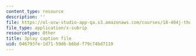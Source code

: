 ```yaml
---
content_type: resource
description: ''
file: https://ol-ocw-studio-app-qa.s3.amazonaws.com/courses/18-404j-theory-of-computation-fall-2020/046793fe1d7159d6b6bdf79c74bd7119_4dFPVJrNLDs.vtt
file_type: application/x-subrip
resourcetype: Other
title: 3play caption file
uid: 046793fe-1d71-59d6-b6bd-f79c74bd7119
---
```


